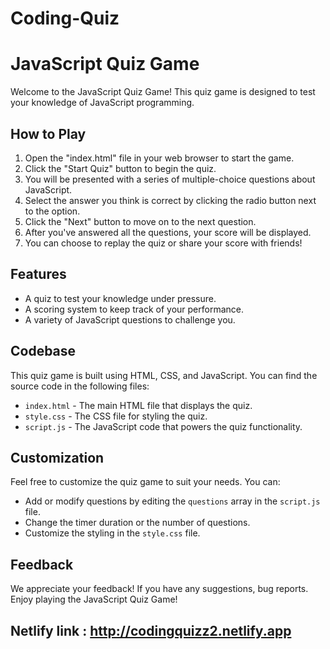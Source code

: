 # Coding-Quiz

# JavaScript Quiz Game

Welcome to the JavaScript Quiz Game! This quiz game is designed to test your knowledge of JavaScript programming.

## How to Play

1. Open the "index.html" file in your web browser to start the game.
2. Click the "Start Quiz" button to begin the quiz.
3. You will be presented with a series of multiple-choice questions about JavaScript.
4. Select the answer you think is correct by clicking the radio button next to the option.
5. Click the "Next" button to move on to the next question.
6. After you've answered all the questions, your score will be displayed.
7. You can choose to replay the quiz or share your score with friends!

## Features

- A quiz to test your knowledge under pressure.
- A scoring system to keep track of your performance.
- A variety of JavaScript questions to challenge you.

## Codebase

This quiz game is built using HTML, CSS, and JavaScript. You can find the source code in the following files:

- `index.html` - The main HTML file that displays the quiz.
- `style.css` - The CSS file for styling the quiz.
- `script.js` - The JavaScript code that powers the quiz functionality.

## Customization

Feel free to customize the quiz game to suit your needs. You can:

- Add or modify questions by editing the `questions` array in the `script.js` file.
- Change the timer duration or the number of questions.
- Customize the styling in the `style.css` file.

## Feedback

We appreciate your feedback! If you have any suggestions, bug reports.
Enjoy playing the JavaScript Quiz Game!

## Netlify link : http://codingquizz2.netlify.app


